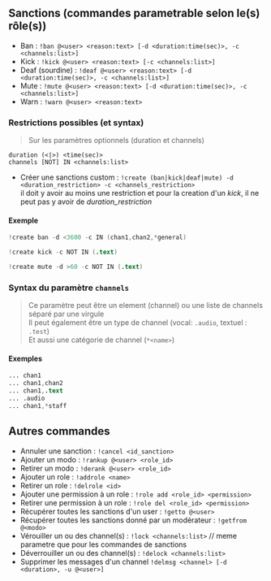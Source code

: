 ## Sanctions (commandes parametrable selon le(s) rôle(s))

* Ban :             `!ban @<user> <reason:text> [-d <duration:time(sec)>, -c <channels:list>]`
* Kick :            `!kick @<user> <reason:text> [-c <channels:list>]`
* Deaf (sourdine) : `!deaf @<user> <reason:text> [-d <duration:time(sec)>, -c <channels:list>]`
* Mute :            `!mute @<user> <reason:text> [-d <duration:time(sec)>, -c <channels:list>]`
* Warn :            `!warn @<user> <reason:text>`

### Restrictions possibles (et syntax)

> Sur les paramètres optionnels (duration et channels)

```
duration (<|>) <time(sec)>
channels [NOT] IN <channels:list>
```

* Créer une sanctions custom : `!create (ban|kick|deaf|mute) -d <duration_restriction> -c <channels_restriction>` \
il doit y avoir au moins une restriction et pour la creation d'un *kick*, il ne peut pas y avoir de *duration_restriction*

#### Exemple
```S
!create ban -d <3600 -c IN (chan1,chan2,*general)

!create kick -c NOT IN (.text)

!create mute -d >60 -c NOT IN (.text)
```

### Syntax du paramètre `channels`

> Ce paramètre peut être un element (channel) ou une liste de channels séparé par une virgule \
> Il peut également être un type de channel (vocal: `.audio`, textuel : `.test`) \
> Et aussi une catégorie de channel (`*<name>`)

#### Exemples
```S
... chan1
... chan1,chan2
... chan1,.text
... .audio
... chan1,*staff
```


## Autres commandes

* Annuler une sanction :                                    `!cancel <id_sanction>`
* Ajouter un modo :                                         `!rankup @<user> <role_id>`
* Retirer un modo :                                         `!derank @<user> <role_id>`
* Ajouter un role :                                         `!addrole <name>`
* Retirer un role :                                         `!delrole <id>`
* Ajouter une permission à un role :                        `!role add <role_id> <permission>`
* Retirer une permission à un role :                        `!role del <role_id> <permission>`
* Récupérer toutes les sanctions d'un user :                `!getto @<user>`
* Récupérer toutes les sanctions donné par un modérateur :  `!getfrom @<modo>`
* Vérouiller un ou des channel(s) :                         `!lock <channels:list>`  // meme parametre que pour les commandes de sanctions
* Déverrouiller un ou des channel(s) :                      `!delock <channels:list>`
* Supprimer les messages d'un channel                       `!delmsg <channel> [-d <duration>, -u @<user>]`